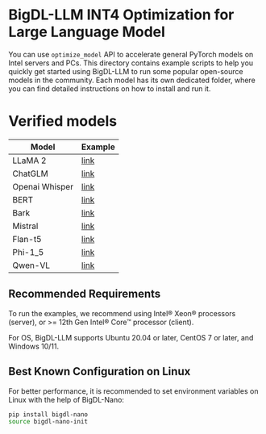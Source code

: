 # BigDL-LLM INT4 Optimization for Large Language Model
You can use `optimize_model` API to accelerate general PyTorch models on Intel servers and PCs. This directory contains example scripts to help you quickly get started using BigDL-LLM to run some popular open-source models in the community. Each model has its own dedicated folder, where you can find detailed instructions on how to install and run it.

# Verified models
| Model          | Example                                                  |
|----------------|----------------------------------------------------------|
| LLaMA 2        | [link](llama2)                                           |
| ChatGLM        | [link](chatglm)                                          | 
| Openai Whisper | [link](openai-whisper)                                   | 
| BERT           | [link](bert)                                             | 
| Bark           | [link](bark)                                             |
| Mistral        | [link](mistral)                                          |
| Flan-t5        | [link](flan-t5)                                          |
| Phi-1_5        | [link](phi-1_5)                                          |
| Qwen-VL        | [link](qwen-vl)                                          |

## Recommended Requirements
To run the examples, we recommend using Intel® Xeon® processors (server), or >= 12th Gen Intel® Core™ processor (client).

For OS, BigDL-LLM supports Ubuntu 20.04 or later, CentOS 7 or later, and Windows 10/11.

## Best Known Configuration on Linux
For better performance, it is recommended to set environment variables on Linux with the help of BigDL-Nano:
```bash
pip install bigdl-nano
source bigdl-nano-init
```
